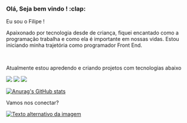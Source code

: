   <h3> Olá, Seja bem vindo ! :clap: </h3> 
<p>Eu sou o Filipe !</p>

<p>Apaixonado por tecnologia desde de criança, fiquei encantado como a programação trabalha e como ela é importante em nossas vidas. Estou iniciando minha trajetória como programador Front End.</p> 
<br>
<p> Atualmente estou apredendo e criando projetos com tecnologias abaixo</p> 

 <img src= "https://img.shields.io/badge/HTML5-E34F26?style=for-the-badge&logo=html5&logoColor=white" />  <img src= "https://img.shields.io/badge/CSS3-1572B6?style=for-the-badge&logo=css3&logoColor=white" />  <img src="https://img.shields.io/badge/JavaScript-F7DF1E?style=for-the-badge&logo=javascript&logoColor=black" />

 [![Anurag's GitHub stats](https://github-readme-stats.vercel.app/api?username=Filipeelopess98)](https://github.com/anuraghazra/github-readme-stats)


 
 <p> Vamos nos conectar? </p>
 <a href="https://www.linkedin.com/in/filipelopesdasilveira/"><img src="https://img.shields.io/badge/LinkedIn-0077B5?style=for-the-badge&logo=linkedin&logoColor=white" alt="Texto alternativo da imagem"></a>

 
